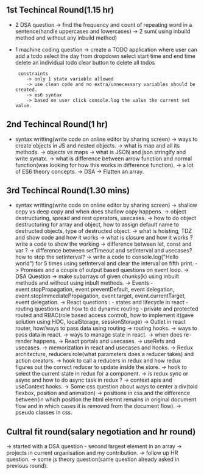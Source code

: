 ## 1st Techincal Round(1.15 hr)
 - 2 DSA question 
     -> find the frequency and count of repeating word in a sentence(handle uppercases and lowercases)
     -> 2 sum( using inbuild method and without any inbuild method)
  
  - 1 machine coding question
     -> create a TODO application where user can 
         add a todo
         select the day from dropdown
         select start time and end time
         delete an individual todo
         clear button to delete all todos

         constraints
            -> only 1 state variable allowed
            -> use clean code and no extra/unnecessary variables should be created.
            -> es6 syntax 
            -> based on user click console.log the value the current set value.

## 2nd Techincal Round(1 hr)
   - syntax writting(write code on online editor by sharing screen) 
     -> ways to create objects in JS and nested objects.
     -> what is map and all its methods.
     -> objects vs maps
     -> what is JSON and json.stringify and write synatx.
     -> what is difference between arrow function and normal function(was looking for how this works in difference function).
     -> a lot of ES6 theory concepts.
     -> DSA -> Flatten an array.

## 3rd Techincal Round(1.30 mins)
   -  syntax writting(write code on online editor by sharing screen) 
      -> shallow copy vs deep copy and when does shallow copy happens.
      -> object destructuring, spread and rest operators, usecases.
      -> how to do object destructuring for array and object, how to assign default name to destructed    objects, type of destructed object.
      -> what is hoisting, TDZ and show code and how it works
      -> what is closure and how it works ? write a code to show the working
      -> difference between let, const and var ?
      -> difference between setTimeout and setInterval and usecases? how to stop the setInterval?
      -> write a code to console.log("Hello world") for 5 times using setInterval and clear the interval on fifth print.
      -> Promises and a couple of output based questions on event loop.
      -> DSA Question -> make subarrays of given chunks(k) using inbuilt methods and without using inbult methods.
      -> Events - event.stopPropagation, event.preventDefault, event delegation, event.stopImmediatePropagation, event.target, event.currentTarget, event delegation.
      -> React questions : 
            - states and lifecycle in react
            - routing questions and how to do dynamic routing
            - private and protected routed and RBAC(role based access control), how to implement it(gave solution using HOC, localStorage, sessionStorage)
            -> Outlet in react router, how/ways to pass data using routing -> routing hooks.
            -> ways to pass data in react.
            -> ways to manage state in react.
            -> when does re-render happens.
            -> React portals and usecases.
            -> useRefs and usecases.
            -> memorization in react and usecases and hooks.
            -> Redux architecture, reducers role(what parameters does a reducer takes) and action creators.
            -> hook to call a reducers in redux and how redux figures out the correct reducer to update inside the store.
            -> hook to select the current state in redux for a component.
            -> is redux sync or async and how to do async task in redux ?
            -> context apis and useContext hooks.
            -> Some css question about ways to center a div(told flexbox, position and animation)
            -> positions in css and the difference between(in which position the html elemnt remains in original document flow and in which cases it is removed from the document flow).
            -> pseudo classes in css.

 ## Cultral fit round(salary negotiation and hr round)
  -> started with a DSA question - second largest element in an array
  -> projects in current organisation and my contribution.
  -> follow up HR question.
  -> some js theory question(same question already asked in previous round).

            
          